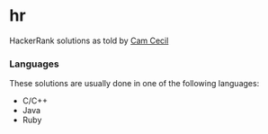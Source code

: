 # hr

HackerRank solutions as told by [Cam Cecil](http://camcecil.com)

### Languages

These solutions are usually done in one of the following languages:

* C/C++
* Java
* Ruby